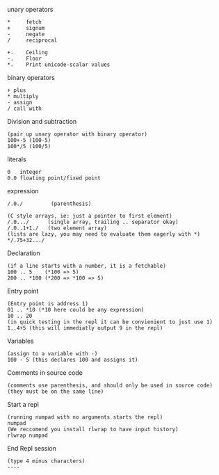 unary
operators
```
*     fetch
+     signum
-     negate
/     reciprocal

+.    Ceiling
-.    Floor
*.    Print unicode-scalar values
```

binary operators
```
+ plus
* multiply
- assign
/ call with
```

Division and subtraction
```
(pair up unary operator with binary operator)
100+-5 (100-5)
100*/5 (100/5)
```

literals
```
0   integer
0.0 floating point/fixed point
```

expression
```
/.0./         (parenthesis)

(C style arrays, ie: just a pointer to first element)
/.0.../      (single array, trailing .. separator okay)
/.0..1+1./   (two element array)
(lists are lazy, you may need to evaluate them eagerly with *)
*/.75+32.../
```

Declaration
```
(if a line starts with a number, it is a fetchable)
100 .. 5    (*100 => 5)
200 .. *100 (*200 => *100 => 5)
```
Entry point
```
(Entry point is address 1)
01 .. *10 (*10 here could be any expression)
10 .. 20
(in quick testing in the repl it can be convienient to just use 1)
1..4+5 (this will immediatly output 9 in the repl)
```

Variables
```
(assign to a variable with -)
100 - 5 (this declares 100 and assigns it)
```

Comments in source code
```
(comments use parenthesis, and should only be used in source code)
(they must be on the same line)
```

Start a repl 
```
(running numpad with no arguments starts the repl)
numpad
(We reccomend you install rlwrap to have input history)
rlwrap numpad

```

End Repl session
```
(type 4 minus characters)
----
````